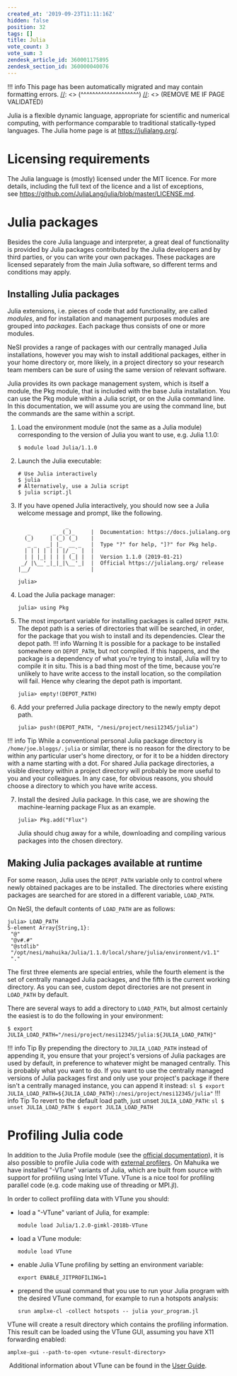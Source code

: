```yaml
---
created_at: '2019-09-23T11:11:16Z'
hidden: false
position: 32
tags: []
title: Julia
vote_count: 3
vote_sum: 3
zendesk_article_id: 360001175895
zendesk_section_id: 360000040076
---
```




[//]: <> (REMOVE ME IF PAGE VALIDATED)
[//]: <> (vvvvvvvvvvvvvvvvvvvv)
!!! info
    This page has been automatically migrated and may contain formatting errors.
[//]: <> (^^^^^^^^^^^^^^^^^^^^)
[//]: <> (REMOVE ME IF PAGE VALIDATED)

Julia is a flexible dynamic language, appropriate for scientific and
numerical computing, with performance comparable to traditional
statically-typed languages. The Julia home page is
at <https://julialang.org/>.

# Licensing requirements

The Julia language is (mostly) licensed under the MIT licence. For more
details, including the full text of the licence and a list of
exceptions,
see <https://github.com/JuliaLang/julia/blob/master/LICENSE.md>.

# Julia packages

Besides the core Julia language and interpreter, a great deal of
functionality is provided by Julia packages contributed by the Julia
developers and by third parties, or you can write your own packages.
These packages are licensed separately from the main Julia software, so
different terms and conditions may apply.

## Installing Julia packages

Julia extensions, i.e. pieces of code that add functionality, are called
*modules*, and for installation and management purposes modules are
grouped into *packages*. Each package thus consists of one or more
modules.

NeSI provides a range of packages with our centrally managed Julia
installations, however you may wish to install additional packages,
either in your home directory or, more likely, in a project directory so
your research team members can be sure of using the same version of
relevant software.

Julia provides its own package management system, which is itself a
module, the Pkg module, that is included with the base Julia
installation. You can use the Pkg module within a Julia script, or on
the Julia command line. In this documentation, we will assume you are
using the command line, but the commands are the same within a script.

1.  Load the environment module (not the same as a Julia module)
    corresponding to the version of Julia you want to use, e.g. Julia
    1.1.0:

    ``` sl
    $ module load Julia/1.1.0
    ```

2.  Launch the Julia executable:

    ``` sl
    # Use Julia interactively
    $ julia
    # Alternatively, use a Julia script
    $ julia script.jl
    ```

3.  If you have opened Julia interactively, you should now see a Julia
    welcome message and prompt, like the following.

    ``` sl
                   _
       _       _ _(_)_     |  Documentation: https://docs.julialang.org
      (_)     | (_) (_)    |
       _ _   _| |_  __ _   |  Type "?" for help, "]?" for Pkg help.
      | | | | | | |/ _` |  |
      | | |_| | | | (_| |  |  Version 1.1.0 (2019-01-21)
     _/ |\__'_|_|_|\__'_|  |  Official https://julialang.org/ release
    |__/                   |

    julia>
    ```

4.  Load the Julia package manager:

    ``` sl
    julia> using Pkg
    ```

5.  The most important variable for installing packages is called
    `DEPOT_PATH`. The depot path is a series of directories that will be
    searched, in order, for the package that you wish to install and its
    dependencies. Clear the depot path.
!!! info Warning
     It is possible for a package to be installed somewhere on
     `DEPOT_PATH`, but not compiled. If this happens, and the package
     is a dependency of what you're trying to install, Julia will try
     to compile it in situ. This is a bad thing most of the time,
     because you're unlikely to have write access to the install
     location, so the compilation will fail. Hence why clearing the
     depot path is important.

    ``` sl
    julia> empty!(DEPOT_PATH)
    ```

6.  Add your preferred Julia package directory to the newly empty depot
    path.

    ``` sl
    julia> push!(DEPOT_PATH, "/nesi/project/nesi12345/julia")
    ```
!!! info Tip
     While a conventional personal Julia package directory is
     `/home/joe.bloggs/.julia` or similar, there is no reason for the
     directory to be within any particular user's home directory, or
     for it to be a hidden directory with a name starting with a dot.
     For shared Julia package directories, a visible directory within a
     project directory will probably be more useful to you and your
     colleagues.
     In any case, for obvious reasons, you should choose a directory to
     which you have write access.

7.  Install the desired Julia package. In this case, we are showing the
    machine-learning package Flux as an example.

    ``` sl
    julia> Pkg.add("Flux")
    ```

    Julia should chug away for a while, downloading and compiling
    various packages into the chosen directory.

## Making Julia packages available at runtime

For some reason, Julia uses the `DEPOT_PATH` variable only to control
where newly obtained packages are to be installed. The directories where
existing packages are searched for are stored in a different variable,
`LOAD_PATH`.

On NeSI, the default contents of `LOAD_PATH` are as follows:

``` sl
julia> LOAD_PATH
5-element Array{String,1}:
 "@"
 "@v#.#"
 "@stdlib"
 "/opt/nesi/mahuika/Julia/1.1.0/local/share/julia/environment/v1.1"
 "."
```

The first three elements are special entries, while the fourth element
is the set of centrally managed Julia packages, and the fifth is the
current working directory. As you can see, custom depot directories are
not present in `LOAD_PATH` by default.

There are several ways to add a directory to `LOAD_PATH`, but almost
certainly the easiest is to do the following in your environment:

``` sl
$ export JULIA_LOAD_PATH="/nesi/project/nesi12345/julia:${JULIA_LOAD_PATH}"
```
!!! info Tip
     By prepending the directory to `JULIA_LOAD_PATH` instead of appending
     it, you ensure that your project's versions of Julia packages are used
     by default, in preference to whatever might be managed centrally. This
     is probably what you want to do. If you want to use the centrally
     managed versions of Julia packages first and only use your project's
     package if there isn't a centrally managed instance, you can append it
     instead:
     ``` sl
     $ export JULIA_LOAD_PATH=${JULIA_LOAD_PATH}:/nesi/project/nesi12345/julia"
     ```
!!! info Tip
     To revert to the default load path, just unset `JULIA_LOAD_PATH`:
     ``` sl
     $ unset JULIA_LOAD_PATH
     $ export JULIA_LOAD_PATH
     ```

# Profiling Julia code

In addition to the Julia Profile module (see the [official
documentation](https://docs.julialang.org/en/v1/manual/profile/)), it is
also possible to profile Julia code with [external
profilers](https://docs.julialang.org/en/v1/manual/profile/#External-Profiling-1).
On Mahuika we have installed "-VTune" variants of Julia, which are built
from source with support for profiling using Intel VTune. VTune is a
nice tool for profiling parallel code (e.g. code making use of threading
or MPI.jl).

In order to collect profiling data with VTune you should:

-   load a "-VTune" variant of Julia, for example:

    ``` sl
    module load Julia/1.2.0-gimkl-2018b-VTune
    ```

-   load a VTune module:

    ``` sl
    module load VTune
    ```

-   enable Julia VTune profiling by setting an environment variable:

    ``` sl
    export ENABLE_JITPROFILING=1
    ```

-   prepend the usual command that you use to run your Julia program
    with the desired VTune command, for example to run a hotspots
    analysis:

    ``` sl
    srun amplxe-cl -collect hotspots -- julia your_program.jl
    ```

VTune will create a result directory which contains the profiling
information. This result can be loaded using the VTune GUI, assuming you
have X11 forwarding enabled:

``` sl
amplxe-gui --path-to-open <vtune-result-directory>
```

 Additional information about VTune can be found in the [User
Guide](https://software.intel.com/en-us/vtune-amplifier-help).
